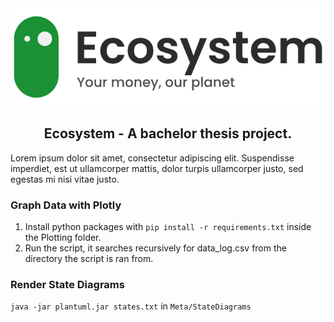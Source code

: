 <div align="center">
  <a href="https://github.com/AronSeamountain/eco-simulation">
    <img alt="logo" src="Meta/logo.png">
  </a>
</div>

<h2 align="center">
  Ecosystem - A bachelor thesis project.
</h2>

Lorem ipsum dolor sit amet, consectetur adipiscing elit. Suspendisse imperdiet, est ut ullamcorper mattis, dolor turpis ullamcorper justo, sed egestas mi nisi vitae justo.

### Graph Data with Plotly
1. Install python packages with `pip install -r requirements.txt` inside the Plotting folder.
2. Run the script, it searches recursively for data_log.csv from the directory the script is ran from.

### Render State Diagrams
`java -jar plantuml.jar states.txt` in `Meta/StateDiagrams`
